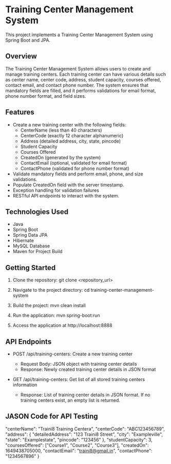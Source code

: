 # Training Center Management System

This project implements a Training Center Management System using Spring Boot and JPA.

## Overview

The Training Center Management System allows users to create and manage training centers. Each training center can have various details such as center name, center code, address, student capacity, courses offered, contact email, and contact phone number. The system ensures that mandatory fields are filled, and it performs validations for email format, phone number format, and field sizes.

## Features

- Create a new training center with the following fields:
  - CenterName (less than 40 characters)
  - CenterCode (exactly 12 character alphanumeric)
  - Address (detailed address, city, state, pincode)
  - Student Capacity
  - Courses Offered
  - CreatedOn (generated by the system)
  - ContactEmail (optional, validated for email format)
  - ContactPhone (validated for phone number format)
- Validate mandatory fields and perform email, phone, and size validations.
- Populate CreatedOn field with the server timestamp.
- Exception handling for validation failures
- RESTful API endpoints to interact with the system.

## Technologies Used

- Java
- Spring Boot
- Spring Data JPA
- Hibernate
- MySQL Database
- Maven for Project Build

## Getting Started

1. Clone the repository:
git clone <repository_url>

2. Navigate to the project directory:
cd training-center-management-system

3. Build the project:
mvn clean install

4. Run the application:
mvn spring-boot:run

5. Access the application at http://localhost:8888

## API Endpoints

- POST /api/training-centers: Create a new training center
  - Request Body: JSON object with training center details
  - Response: Newly created training center details in JSON format
 
- GET /api/training-centers: Get list of all stored training centers information
  - Response: List of training center details in JSON format. If no training centers exist, an empty list is returned.
 
## JASON Code for API Testing

  "centerName": "Traini8 Training Centera",
  "centerCode": "ABC123456789",
  "address": {
    "detailedAddress": "123 Traini8 Street",
    "city": "Exampleville",
    "state": "Examplestate",
    "pincode": "123456"
  },
  "studentCapacity": 3,
  "coursesOffered": ["Course1", "Course2", "Course3"],
  "createdOn": 1649438705000,
  "contactEmail": "traini8@gmail.in",
  "contactPhone": "1234567896"
}



